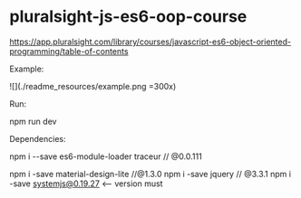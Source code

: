 # pluralsight-js-es6-oop-course
https://app.pluralsight.com/library/courses/javascript-es6-object-oriented-programming/table-of-contents

Example:

![](./readme_resources/example.png =300x)


Run:

npm run dev

Dependencies:

npm i --save es6-module-loader traceur // @0.0.111

npm i -save material-design-lite //@1.3.0
npm i -save jquery // @3.3.1
npm i -save systemjs@0.19.27  <-- version must


